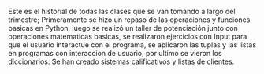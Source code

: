 Este es el historial de todas las clases que se van tomando a largo del trimestre; Primeramente se hizo un repaso de las operaciones y funciones basicas en Python, 
luego se realizó un taller de potenciación junto con operaciones matematicas basicas, se realizaron ejercicios con Input para que el usuario interactue con el programa, se aplicaron las 
tuplas y las listas en programas con interaccion de usuario, por ultimo se vieron los diccionarios. 
Se han creado sistemas calificativos y listas de clientes.
